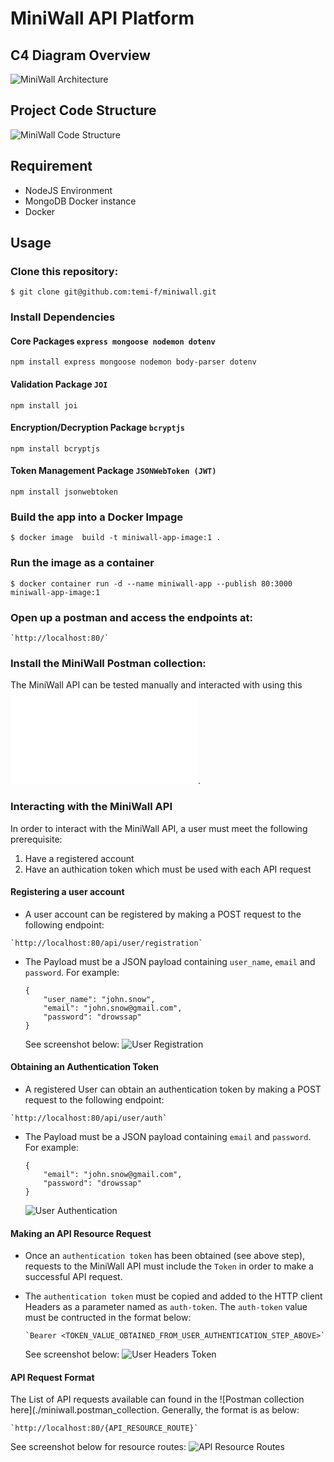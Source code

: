 # MiniWall API Platform
## C4 Diagram Overview
![MiniWall Architecture](./MiniWall.png)

## Project Code Structure
![MiniWall Code Structure](./project-structure.png)

## Requirement

- NodeJS Environment
- MongoDB Docker instance
- Docker


## Usage

### Clone this repository:

```
$ git clone git@github.com:temi-f/miniwall.git
```

### Install Dependencies
#### Core Packages `express mongoose nodemon dotenv`
```shell
npm install express mongoose nodemon body-parser dotenv
```

#### Validation Package `JOI`
```shell
npm install joi
```

#### Encryption/Decryption Package `bcryptjs`
```shell
npm install bcryptjs
```

#### Token Management Package `JSONWebToken (JWT)`
```shell
npm install jsonwebtoken
```


### Build the app into a Docker Impage
```
$ docker image  build -t miniwall-app-image:1 .
```

### Run the image as a container
```
$ docker container run -d --name miniwall-app --publish 80:3000 miniwall-app-image:1
```

### Open up a postman and access the endpoints at:
```
`http://localhost:80/`
```

### Install the MiniWall Postman collection:
The MiniWall API can be tested manually and interacted with using this ![Postman collection here](./miniwall.postman_collection.json). 

### Interacting with the MiniWall API
In order to interact with the MiniWall API, a user must meet the following prerequisite:
1. Have a registered account
2. Have an authication token which must be used with each API request 

#### Registering a user account
- A user account can be registered by making a POST request to the following endpoint:
```
`http://localhost:80/api/user/registration`
```
- The Payload must be a JSON payload containing `user_name`, `email` and `password`. For example:
    ```
    {
        "user_name": "john.snow",
        "email": "john.snow@gmail.com",
        "password": "drowssap"
    }
    ```
    See screenshot below:
    ![User Registration](./user-registration.png)


#### Obtaining an Authentication Token
- A registered User can obtain an authentication token by making a POST request to the following endpoint:
```
`http://localhost:80/api/user/auth`
```
- The Payload must be a JSON payload containing `email` and `password`. For example:
    ```
    {
        "email": "john.snow@gmail.com",
        "password": "drowssap"
    }
    ```
    ![User Authentication](./user-authentication.png)



#### Making an API Resource Request
- Once an `authentication token` has been obtained (see above step), requests to the MiniWall API must include the `Token` in order to make a successful API request.

- The `authentication token` must be copied and added to the HTTP client Headers as a parameter named as `auth-token`.
  The `auth-token` value must be contructed in the format below:
    ```
    `Bearer <TOKEN_VALUE_OBTAINED_FROM_USER_AUTHENTICATION_STEP_ABOVE>`
    ```
  See screenshot below:
  ![User Headers Token](./header-token.png)


#### API Request Format
The List of API requests available can found in the ![Postman collection here](./miniwall.postman_collection.
Generally, the format is as below:
```
`http://localhost:80/{API_RESOURCE_ROUTE}`
```
See screenshot below for resource routes:
![API Resource Routes](./api-resource-routes.png)
